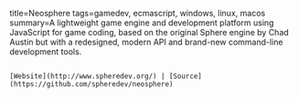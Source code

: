 title=Neosphere
tags=gamedev, ecmascript, windows, linux, macos
summary=A lightweight game engine and development platform using JavaScript for game coding, based on the original Sphere engine by Chad Austin but with a redesigned, modern API and brand-new command-line development tools.
~~~~~~

[Website](http://www.spheredev.org/) | [Source](https://github.com/spheredev/neosphere)
